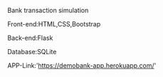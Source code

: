 Bank transaction simulation

Front-end:HTML,CSS,Bootstrap

Back-end:Flask

Database:SQLite

APP-Link:'https://demobank-app.herokuapp.com/'
